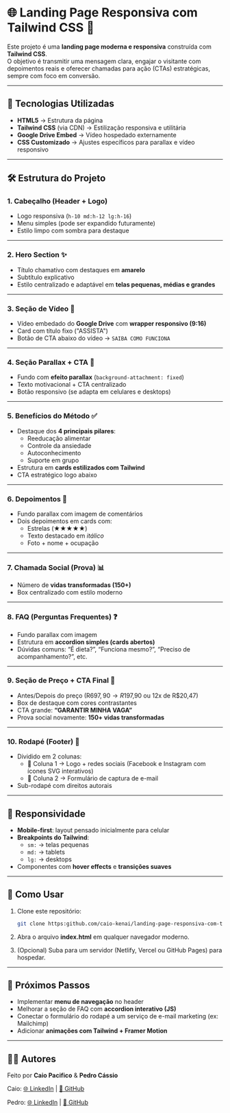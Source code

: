 # 🌐 Landing Page Responsiva com Tailwind CSS 🎨

Este projeto é uma **landing page moderna e responsiva** construída com **Tailwind CSS**.  
O objetivo é transmitir uma mensagem clara, engajar o visitante com depoimentos reais e oferecer chamadas para ação (CTAs) estratégicas, sempre com foco em conversão.  

---

## 📌 Tecnologias Utilizadas  

- **HTML5** → Estrutura da página  
- **Tailwind CSS** (via CDN) → Estilização responsiva e utilitária  
- **Google Drive Embed** → Vídeo hospedado externamente  
- **CSS Customizado** → Ajustes específicos para parallax e vídeo responsivo  

---

## 🛠️ Estrutura do Projeto  

### 1. **Cabeçalho (Header + Logo)**  
- Logo responsiva (`h-10 md:h-12 lg:h-16`)  
- Menu simples (pode ser expandido futuramente)  
- Estilo limpo com sombra para destaque  

---

### 2. **Hero Section** ✨  
- Título chamativo com destaques em **amarelo**  
- Subtítulo explicativo  
- Estilo centralizado e adaptável em **telas pequenas, médias e grandes**  

---

### 3. **Seção de Vídeo** 🎥  
- Vídeo embedado do **Google Drive** com **wrapper responsivo (9:16)**  
- Card com título fixo ("ASSISTA")  
- Botão de CTA abaixo do vídeo → `SAIBA COMO FUNCIONA`  

---

### 4. **Seção Parallax + CTA** 🌄  
- Fundo com **efeito parallax** (`background-attachment: fixed`)  
- Texto motivacional + CTA centralizado  
- Botão responsivo (se adapta em celulares e desktops)  

---

### 5. **Benefícios do Método** ✅  
- Destaque dos **4 principais pilares**:  
  - Reeducação alimentar  
  - Controle da ansiedade  
  - Autoconhecimento  
  - Suporte em grupo  
- Estrutura em **cards estilizados com Tailwind**  
- CTA estratégico logo abaixo  

---

### 6. **Depoimentos** 💬  
- Fundo parallax com imagem de comentários  
- Dois depoimentos em cards com:  
  - Estrelas (★★★★★)  
  - Texto destacado em *itálico*  
  - Foto + nome + ocupação  

---

### 7. **Chamada Social (Prova)** 📊  
- Número de **vidas transformadas (150+)**  
- Box centralizado com estilo moderno  

---

### 8. **FAQ (Perguntas Frequentes)** ❓  
- Fundo parallax com imagem  
- Estrutura em **accordion simples (cards abertos)**  
- Dúvidas comuns: “É dieta?”, “Funciona mesmo?”, “Preciso de acompanhamento?”, etc.  

---

### 9. **Seção de Preço + CTA Final** 💸  
- Antes/Depois do preço (R$697,90 → R$197,90 ou 12x de R$20,47)  
- Box de destaque com cores contrastantes  
- CTA grande: **“GARANTIR MINHA VAGA”**  
- Prova social novamente: **150+ vidas transformadas**  

---

### 10. **Rodapé (Footer)** 🦶  
- Dividido em 2 colunas:  
  - 📌 Coluna 1 → Logo + redes sociais (Facebook e Instagram com ícones SVG interativos)  
  - 📩 Coluna 2 → Formulário de captura de e-mail  
- Sub-rodapé com direitos autorais  

---

## 📱 Responsividade  

- **Mobile-first**: layout pensado inicialmente para celular  
- **Breakpoints do Tailwind**:  
  - `sm:` → telas pequenas  
  - `md:` → tablets  
  - `lg:` → desktops  
- Componentes com **hover effects** e **transições suaves**  

---

## 🚀 Como Usar  

1. Clone este repositório:  
   ```bash
   git clone https:github.com/caio-kenai/landing-page-responsiva-com-tailwindcss.git
   ```

2. Abra o arquivo **index.html** em qualquer navegador moderno.  

3. (Opcional) Suba para um servidor (Netlify, Vercel ou GitHub Pages) para hospedar.  

---

## 🎯 Próximos Passos  

- Implementar **menu de navegação** no header  
- Melhorar a seção de FAQ com **accordion interativo (JS)**  
- Conectar o formulário do rodapé a um serviço de e-mail marketing (ex: Mailchimp)  
- Adicionar **animações com Tailwind + Framer Motion**  

---

## 👨‍💻 Autores  

Feito por **Caio Pacifico** & **Pedro Cássio**

Caio: [🌐 LinkedIn](https://www.linkedin.com/in/caio-oliveira-pacifico-a6042b246) | [🐙 GitHub](https://github.com/caio-kenai)

Pedro: [🌐 LinkedIn](https://www.linkedin.com/in/pedro-cassio) | [🐙 GitHub](https://github.com/pedrocassioG)
